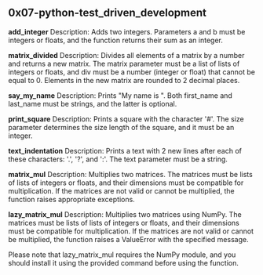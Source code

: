 ## 0x07-python-test_driven_development

**add_integer**
Description: Adds two integers. Parameters a and b must be integers or floats, and the function returns their sum as an integer.

**matrix_divided**
Description: Divides all elements of a matrix by a number and returns a new matrix. The matrix parameter must be a list of lists of integers or floats, and div must be a number (integer or float) that cannot be equal to 0. Elements in the new matrix are rounded to 2 decimal places.

**say_my_name**
Description: Prints "My name is <first name> <last name>". Both first_name and last_name must be strings, and the latter is optional.

**print_square**
Description: Prints a square with the character '#'. The size parameter determines the size length of the square, and it must be an integer.

**text_indentation**
Description: Prints a text with 2 new lines after each of these characters: '.', '?', and ':'. The text parameter must be a string.

**matrix_mul**
Description: Multiplies two matrices. The matrices must be lists of lists of integers or floats, and their dimensions must be compatible for multiplication. If the matrices are not valid or cannot be multiplied, the function raises appropriate exceptions.

**lazy_matrix_mul**
Description: Multiplies two matrices using NumPy. The matrices must be lists of lists of integers or floats, and their dimensions must be compatible for multiplication. If the matrices are not valid or cannot be multiplied, the function raises a ValueError with the specified message.

Please note that lazy_matrix_mul requires the NumPy module, and you should install it using the provided command before using the function.




